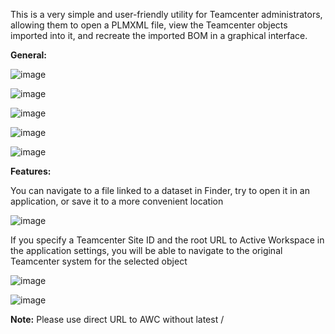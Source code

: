 This is a very simple and user-friendly utility for Teamcenter administrators, allowing them to open a PLMXML file, view the Teamcenter objects imported into it, and recreate the imported BOM in a graphical interface.

**General:**

![image](https://github.com/user-attachments/assets/64978e67-aa0c-4ee9-8111-ca466b893288)

![image](https://github.com/user-attachments/assets/f8026e0f-0856-4090-8eef-84dbfa7df9ba)

![image](https://github.com/user-attachments/assets/9c9124e1-f069-4a5d-b569-d7945a3f128f)

![image](https://github.com/user-attachments/assets/1ba3750c-072e-4206-bba8-e4b2e7a715d2)

![image](https://github.com/user-attachments/assets/f29faff5-28d4-42d4-8a1e-3d885cf7aa35)

**Features:**

You can navigate to a file linked to a dataset in Finder, try to open it in an application, or save it to a more convenient location

![image](https://github.com/user-attachments/assets/437d9df8-8368-4227-93b2-3cbe88c7dca9)

If you specify a Teamcenter Site ID and the root URL to Active Workspace in the application settings, you will be able to navigate to the original Teamcenter system for the selected object

![image](https://github.com/user-attachments/assets/f9fef5c6-e6a3-49b6-9387-c1f242482b3b)

![image](https://github.com/user-attachments/assets/9a94dc38-d9ae-4ef2-b7d1-084a22fb3ac9)

**Note:** Please use direct URL to AWC without latest /
